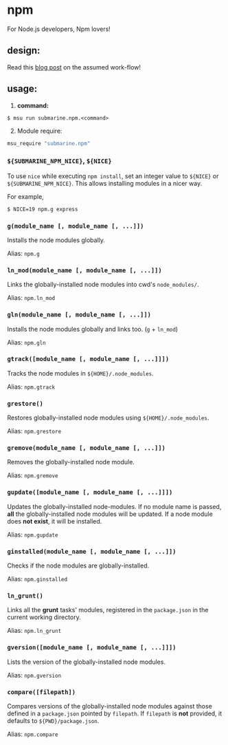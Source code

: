 
# npm

For Node.js developers, Npm lovers!

## design:

Read this [blog post](https://gochomugo.github.io/musings/global-node-modules/) on the assumed work-flow!


## usage:

1. **command:**

  ```shell
  $ msu run submarine.npm.<command>
  ```

2. Module require:

  ```bash
  msu_require "submarine.npm"
  ```


### `${SUBMARINE_NPM_NICE}`, `${NICE}`

To use `nice` while executing `npm install`, set an integer value to `${NICE}` or `${SUBMARINE_NPM_NICE}`. This allows installing modules in a nicer way.

For example,

```bash
$ NICE=19 npm.g express
```


### `g(module_name [, module_name [, ...]])`

Installs the node modules globally.

Alias: `npm.g`


### `ln_mod(module_name [, module_name [, ...]])`

Links the globally-installed node modules into cwd's `node_modules/`.

Alias: `npm.ln_mod`


### `gln(module_name [, module_name [, ...]])`

Installs the node modules globally and links too. (`g` + `ln_mod`)

Alias: `npm.gln`


### `gtrack([module_name [, module_name [, ...]]])`

Tracks the node modules in `${HOME}/.node_modules`.

Alias: `npm.gtrack`


### `grestore()`

Restores globally-installed node modules using `${HOME}/.node_modules`.

Alias: `npm.grestore`


### `gremove(module_name [, module_name [, ...]])`

Removes the globally-installed node module.

Alias: `npm.gremove`


### `gupdate([module_name [, module_name [, ...]]])`

Updates the globally-installed node-modules. If no module name is passed, **all** the globally-installed node modules will be updated. If a node module does **not exist**, it will be installed.

Alias: `npm.gupdate`


### `ginstalled(module_name [, module_name [, ...]])`

Checks if the node modules are globally-installed.

Alias: `npm.ginstalled`


### `ln_grunt()`

Links all the **grunt** tasks' modules, registered in the `package.json` in the current working directory.

Alias: `npm.ln_grunt`


### `gversion([module_name [, module_name [, ...]]])`

Lists the version of the globally-installed node modules.

Alias: `npm.gversion`


### `compare([filepath])`

Compares versions of the globally-installed node modules against those defined in a `package.json` pointed by `filepath`. If `filepath` is **not** provided, it defaults to `${PWD}/package.json`.

Alias: `npm.compare`
